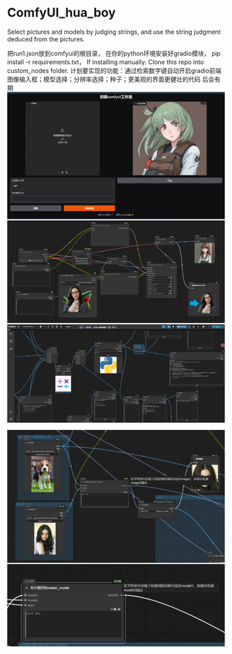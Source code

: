 # ComfyUI_hua_boy

Select pictures and models by judging strings, and use the string judgment deduced from the pictures. 

把run1.json放到comfyui的根目录，
在你的python环境安装好gradio模块，
pip install -r requirements.txt，
If installing manually:
Clone this repo into custom_nodes folder.
计划要实现的功能：通过检索数字键自动开启gradio前端图像输入框；模型选择；分辨率选择；种子；更美观的界面更健壮的代码  后会有期
![预览image](https://github.com/kungful/ComfyUI_hua_boy/blob/c4176cc896378e4745925c1d528cb910f6f6fa11/Sample_preview/c1e59d869b7f79c33f686b94c1db368.png)
![预览image](https://github.com/kungful/ComfyUI_hua_boy/blob/c4176cc896378e4745925c1d528cb910f6f6fa11/Sample_preview/484b25201870c5e8105a6ee08e6370d.png)
![预览image](https://github.com/kungful/ComfyUI_hua_boy/blob/c4176cc896378e4745925c1d528cb910f6f6fa11/Sample_preview/6b8564af2dbb2b75185f0bcc7cf5cd5.png)

![预览image](https://github.com/kungful/ComfyUI_hua_boy/blob/a58958bcd59ec3c44130a8f72ea061b08d6a555a/Sample_preview/image.png)
![预览model](https://github.com/kungful/ComfyUI_hua_boy/blob/e662eb157599db53d5efca70d481a1ad59ea53bb/Sample_preview/model.png)
